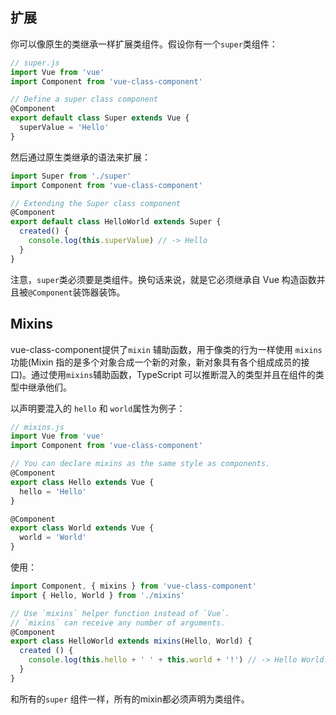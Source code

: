 ## 扩展

你可以像原生的类继承一样扩展类组件。假设你有一个`super`类组件：

```javascript
// super.js
import Vue from 'vue'
import Component from 'vue-class-component'

// Define a super class component
@Component
export default class Super extends Vue {
  superValue = 'Hello'
}
```

然后通过原生类继承的语法来扩展：

```js
import Super from './super'
import Component from 'vue-class-component'

// Extending the Super class component
@Component
export default class HelloWorld extends Super {
  created() {
    console.log(this.superValue) // -> Hello
  }
}
```

注意，`super`类必须要是类组件。换句话来说，就是它必须继承自 Vue 构造函数并且被`@Component`装饰器装饰。

## Mixins

vue-class-component提供了`mixin` 辅助函数，用于像类的行为一样使用 `mixins `功能(Mixin 指的是多个对象合成一个新的对象，新对象具有各个组成成员的接口)。通过使用`mixins`辅助函数，TypeScript 可以推断混入的类型并且在组件的类型中继承他们。

以声明要混入的 `hello` 和 `world`属性为例子：

```javascript
// mixins.js
import Vue from 'vue'
import Component from 'vue-class-component'

// You can declare mixins as the same style as components.
@Component
export class Hello extends Vue {
  hello = 'Hello'
}

@Component
export class World extends Vue {
  world = 'World'
}
```

使用：

```javascript
import Component, { mixins } from 'vue-class-component'
import { Hello, World } from './mixins'

// Use `mixins` helper function instead of `Vue`.
// `mixins` can receive any number of arguments.
@Component
export class HelloWorld extends mixins(Hello, World) {
  created () {
    console.log(this.hello + ' ' + this.world + '!') // -> Hello World!
  }
}
```

和所有的`super` 组件一样，所有的mixin都必须声明为类组件。